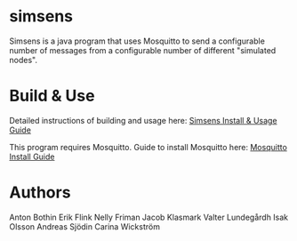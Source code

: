 # simsens
Simsens is a java program that uses Mosquitto to send a configurable number of messages from a configurable number of different "simulated nodes".

# Build & Use
Detailed instructions of building and usage here:
[Simsens Install & Usage Guide](https://docs.google.com/document/d/1e_6pj71ccWidIlQPLtiQuzeiXorGdLFo_ezJDJMI5co/edit?usp=sharing "Simsens Install & Usage Guide")

This program requires Mosquitto. Guide to install Mosquitto here:
[Mosquitto Install Guide](https://docs.google.com/document/d/1Khe4_ye1cqadoxIy8wCGL000WlB2URefgU0UtRU5O5A/edit?usp=sharing "Mosquitto Install Guide")

# Authors
Anton Bothin
Erik Flink
Nelly Friman
Jacob Klasmark
Valter Lundegårdh
Isak Olsson
Andreas Sjödin
Carina Wickström
